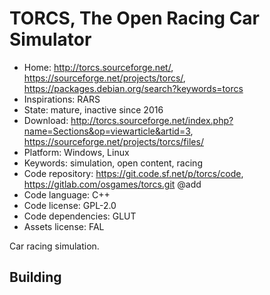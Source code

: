 # TORCS, The Open Racing Car Simulator

- Home: http://torcs.sourceforge.net/, https://sourceforge.net/projects/torcs/, https://packages.debian.org/search?keywords=torcs
- Inspirations: RARS
- State: mature, inactive since 2016
- Download: http://torcs.sourceforge.net/index.php?name=Sections&op=viewarticle&artid=3, https://sourceforge.net/projects/torcs/files/
- Platform: Windows, Linux
- Keywords: simulation, open content, racing
- Code repository: https://git.code.sf.net/p/torcs/code, https://gitlab.com/osgames/torcs.git @add
- Code language: C++
- Code license: GPL-2.0
- Code dependencies: GLUT
- Assets license: FAL

Car racing simulation.

## Building
